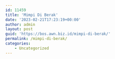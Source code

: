 ```yaml
---
id: 11459
title: 'Mimpi Di Berak'
date: '2023-02-21T17:23:19+00:00'
author: admin
layout: post
guid: 'https://bos.awn.biz.id/mimpi-di-berak/'
permalink: /mimpi-di-berak/
categories:
    - Uncategorized
---
```



